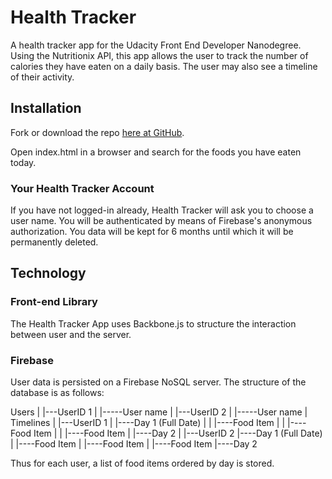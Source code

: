 # Health Tracker
A health tracker app for the Udacity Front End Developer Nanodegree. Using the
Nutritionix API, this app allows the user to track the number of calories they
have eaten on a daily basis. The user may also see a timeline of their
activity.

## Installation
Fork or download the repo [here at GitHub](https://github.com/b-ritter/health-tracker).

Open index.html in a browser and search for the foods you have eaten today.

### Your Health Tracker Account
If you have not logged-in already, Health Tracker will ask you to choose a user
name. You will be authenticated by means of Firebase's anonymous authorization.
You data will be kept for 6 months until which it will be permanently deleted.

## Technology

### Front-end Library
The Health Tracker App uses Backbone.js to structure the interaction between
user and the server.

### Firebase
User data is persisted on a Firebase NoSQL server. The structure of the database
is as follows:

Users
|
|---UserID 1
|   |-----User name
|
|---UserID 2
|   |-----User name
|      
Timelines
|
|---UserID 1
|   |----Day 1 (Full Date)
|   |   |----Food Item
|   |   |----Food Item
|   |   |----Food Item
|   |----Day 2
|
|---UserID 2
    |----Day 1 (Full Date)
    |    |----Food Item
    |    |----Food Item
    |    |----Food Item
    |----Day 2

Thus for each user, a list of food items ordered by day is stored.
